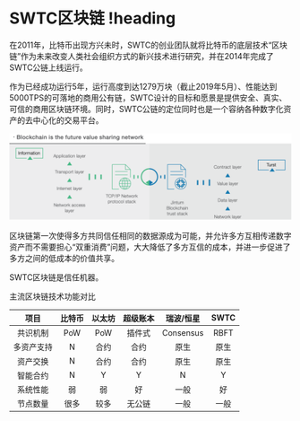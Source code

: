 # SWTC区块链 !heading

在2011年，比特币出现方兴未时，SWTC的创业团队就将比特币的底层技术“区块链”作为未来改变人类社会组织方式的新兴技术进行研究，并在2014年完成了SWTC公链上线运行。

作为已经成功运行5年，运行高度到达1279万块（截止2019年5月）、性能达到5000TPS的可落地的商用公有链，SWTC设计的目标和愿景是提供安全、真实、可信的商用区块链环境。同时，SWTC公链的定位同时也是一个容纳各种数字化资产的去中心化的交易平台。

![local image](../Images/01_blockchain_layer.png)

区块链第一次使得多方共同信任相同的数据源成为可能，并允许多方互相传递数字资产而不需要担心“双重消费”问题，大大降低了多方互信的成本，并进一步促进了多方之间的低成本的价值共享。

SWTC区块链是信任机器。

主流区块链技术功能对比

项目|比特币|以太坊|超级账本|瑞波/恒星|SWTC
:--:|:--:|:--:|:--:|:--:|:--:
共识机制|PoW|PoW|插件式|Consensus|RBFT
多资产支持|N|合约|合约|原生|原生
资产交换|N|合约|合约|原生|原生
智能合约|N|Y|Y|N|Y
系统性能|弱|弱|好|一般|好
节点数量|很多|较多|无公链|一般|一般
